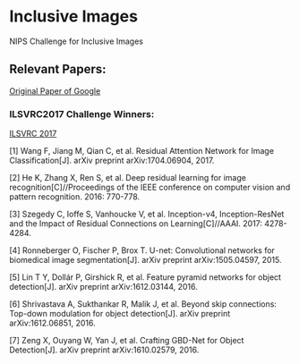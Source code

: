 # Inclusive Images
NIPS Challenge for Inclusive Images

## Relevant Papers:
[Original Paper of Google](https://papers.nips.cc/paper/4824-imagenet-classification-with-deep-convolutional-neural-networks.pdf)

### ILSVRC2017 Challenge Winners:
[ILSVRC 2017](http://image-net.org/challenges/LSVRC/2017/results)

[1] Wang F, Jiang M, Qian C, et al. Residual Attention Network for Image Classification[J]. arXiv preprint arXiv:1704.06904, 2017. 

[2] He K, Zhang X, Ren S, et al. Deep residual learning for image recognition[C]//Proceedings of the IEEE conference on computer vision and pattern recognition. 2016: 770-778. 

[3] Szegedy C, Ioffe S, Vanhoucke V, et al. Inception-v4, Inception-ResNet and the Impact of Residual Connections on Learning[C]//AAAI. 2017: 4278-4284. 

[4] Ronneberger O, Fischer P, Brox T. U-net: Convolutional networks for biomedical image segmentation[J]. arXiv preprint arXiv:1505.04597, 2015. 

[5] Lin T Y, Dollár P, Girshick R, et al. Feature pyramid networks for object detection[J]. arXiv preprint arXiv:1612.03144, 2016. 

[6] Shrivastava A, Sukthankar R, Malik J, et al. Beyond skip connections: Top-down modulation for object detection[J]. arXiv preprint arXiv:1612.06851, 2016. 

[7] Zeng X, Ouyang W, Yan J, et al. Crafting GBD-Net for Object Detection[J]. arXiv preprint arXiv:1610.02579, 2016.
